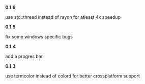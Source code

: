 **0.1.6**

use std::thread instead of rayon for atleast 4x speedup

**0.1.5**

fix some windows specific bugs

**0.1.4**

add a progres bar

**0.1.3**

use termcolor instead of colord for better crossplatform support
